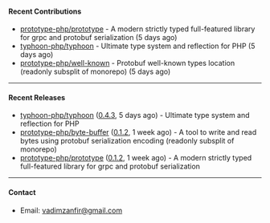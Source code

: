 #### Recent Contributions

- [prototype-php/prototype](https://github.com/prototype-php/prototype) - A modern strictly typed full-featured library for grpc and protobuf serialization (5 days ago)
- [typhoon-php/typhoon](https://github.com/typhoon-php/typhoon) - Ultimate type system and reflection for PHP (5 days ago)
- [prototype-php/well-known](https://github.com/prototype-php/well-known) - Protobuf well-known types location (readonly subsplit of monorepo) (5 days ago)

---

#### Recent Releases

- [typhoon-php/typhoon](https://github.com/typhoon-php/typhoon) ([0.4.3](https://github.com/typhoon-php/typhoon/releases/tag/0.4.3), 5 days ago) - Ultimate type system and reflection for PHP
- [prototype-php/byte-buffer](https://github.com/prototype-php/byte-buffer) ([0.1.2](https://github.com/prototype-php/byte-buffer/releases/tag/0.1.2), 1 week ago) - A tool to write and read bytes using protobuf serialization encoding (readonly subsplit of monorepo) 
- [prototype-php/prototype](https://github.com/prototype-php/prototype) ([0.1.2](https://github.com/prototype-php/prototype/releases/tag/0.1.2), 1 week ago) - A modern strictly typed full-featured library for grpc and protobuf serialization

---

#### Contact

- Email: [vadimzanfir@gmail.com](mailto://vadimzanfir@gmail.com)

